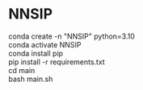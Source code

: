 # NNSIP

conda create -n "NNSIP" python=3.10 \
conda activate NNSIP \
conda install pip \
pip install -r requirements.txt \
cd main \
bash main.sh
